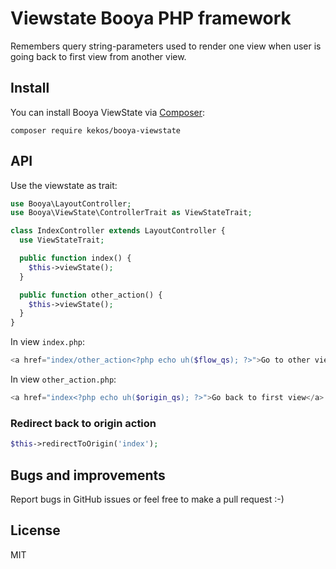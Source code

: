 # Viewstate Booya PHP framework

Remembers query string-parameters used to render one view when user is going
back to first view from another view.

## Install

You can install Booya ViewState via [Composer](http://getcomposer.org/):

```
composer require kekos/booya-viewstate
```

## API

Use the viewstate as trait:

```PHP
use Booya\LayoutController;
use Booya\ViewState\ControllerTrait as ViewStateTrait;

class IndexController extends LayoutController {
  use ViewStateTrait;

  public function index() {
    $this->viewState();
  }

  public function other_action() {
    $this->viewState();
  }
}
```

In view `index.php`:

```PHP
<a href="index/other_action<?php echo uh($flow_qs); ?>">Go to other view</a>
```

In view `other_action.php`:

```PHP
<a href="index<?php echo uh($origin_qs); ?>">Go back to first view</a>
```

### Redirect back to origin action

```PHP
$this->redirectToOrigin('index');
```

## Bugs and improvements

Report bugs in GitHub issues or feel free to make a pull request :-)

## License

MIT